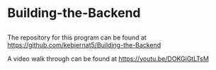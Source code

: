 # Building-the-Backend

##
The repository for this  program can be found at https://github.com/kebiernat5/Building-the-Backend

A video walk through can be found at https://youtu.be/DOKGiGtLTsM